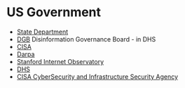 # US Government



* [State Department](https://github.com/FreedomNow2025/Anti_Censorship_Holon/blob/main/Files/gov/State_Dept.md)
* [DGB](https://github.com/FreedomNow2025/Anti_Censorship_Holon/blob/main/Files/gov/DGB.md) Disinformation Governance Board - in DHS
* [CISA](https://github.com/FreedomNow2025/Anti_Censorship_Holon/blob/main/Files/gov/cisa.md)
* [Darpa](https://github.com/FreedomNow2025/Anti_Censorship_Holon/blob/main/Files/gov/Darpa.md)
* [Stanford Internet Observatory]() 
* [DHS]() 
* [CISA CyberSecurity and Infrastructure Security Agency]()
 
